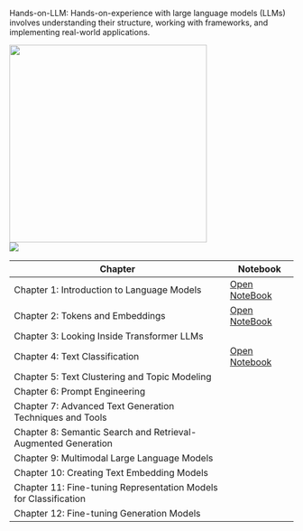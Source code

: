 Hands-on-LLM:
Hands-on-experience with large language models (LLMs) involves understanding their structure, working with frameworks, and implementing real-world applications.
<div>
  <img src="https://raw.githubusercontent.com/HandsOnLLM/Hands-On-Large-Language-Models/main/images/book_cover.png" width="350"/>
</div>

<div>
  <img src="https://th.bing.com/th/id/OIP.QGwBIdFtPGMfiuYAcR0chwHaF7?w=2318&h=1856&rs=1&pid=ImgDetMain">
</div>  

| Chapter | Notebook |
|---------|----------|
| Chapter 1: Introduction to Language Models | <a href="https://github.com/PARTHIBAN-007/Hands-ON-LLMs/blob/main/1%20Introduction%20To%20Transformers.ipynb ">Open NoteBook</a>|
| Chapter 2: Tokens and Embeddings |<a href="https://github.com/PARTHIBAN-007/Hands-ON-LLMs/blob/main/2%20Tokens_and_Token_Embeddings.ipynb">Open NoteBook</a> |
| Chapter 3: Looking Inside Transformer LLMs | |
| Chapter 4: Text Classification | <a href ="https://github.com/PARTHIBAN-007/Hands-ON-LLMs/blob/main/4%20%20Text%20Classification.ipynb">Open Notebook</a>|
| Chapter 5: Text Clustering and Topic Modeling | |
| Chapter 6: Prompt Engineering | |
| Chapter 7: Advanced Text Generation Techniques and Tools | |
| Chapter 8: Semantic Search and Retrieval-Augmented Generation | |
| Chapter 9: Multimodal Large Language Models | |
| Chapter 10: Creating Text Embedding Models | |
| Chapter 11: Fine-tuning Representation Models for Classification | |
| Chapter 12: Fine-tuning Generation Models | |
